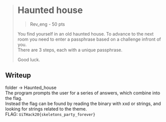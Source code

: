 ># Haunted house
>> Rev_eng - 50 pts
>
>You find yourself in an old haunted house. To advance to the next room you need to enter a passphrase based on a challenge infront of you. <br>
>There are 3 steps, each with a unique passphrase.
>
>Good luck.

## Writeup 

folder -> Haunted_house \
The program prompts the user for a series of answers, which combine into the flag. <br>
Instead the flag can be found by reading the binary with xxd or strings, and looking for strings related to the theme. <br>
FLAG: `UiTHack20{skeletons_party_forever}`